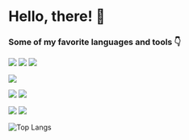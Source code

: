 # Hello, there! 👋

### Some of my favorite languages and tools 👇


![](https://img.shields.io/badge/HTML5-E34F26?style=for-the-badge&logo=html5&logoColor=white) ![](https://img.shields.io/badge/CSS3-1572B6?style=for-the-badge&logo=css3&logoColor=white) ![](https://img.shields.io/badge/JavaScript-323330?style=for-the-badge&logo=javascript&logoColor=F7DF1E) 

![](https://img.shields.io/badge/MongoDB-4EA94B?style=for-the-badge&logo=mongodb&logoColor=white) 

![](https://img.shields.io/badge/Node.js-339933?style=for-the-badge&logo=nodedotjs&logoColor=white) ![](https://img.shields.io/badge/Express.js-000000?style=for-the-badge&logo=express&logoColor=white) 

![](https://img.shields.io/badge/Oracle-F80000?style=for-the-badge&logo=oracle&logoColor=black) ![](https://img.shields.io/badge/Heroku-430098?style=for-the-badge&logo=heroku&logoColor=white) 

![Top Langs](https://github-readme-stats.vercel.app/api/top-langs/?username=vhenriqueortolan&theme=tokyonight)
